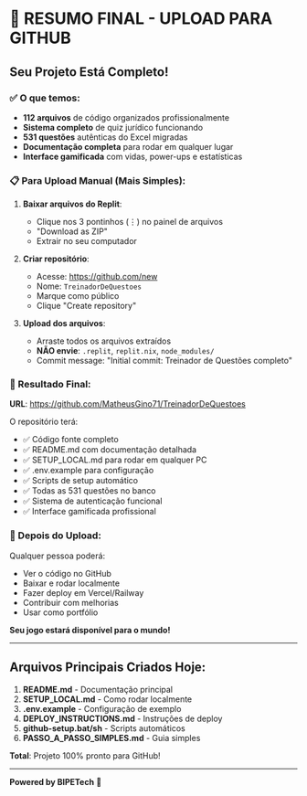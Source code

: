 # 🎯 RESUMO FINAL - UPLOAD PARA GITHUB

## Seu Projeto Está Completo!

### ✅ O que temos:
- **112 arquivos** de código organizados profissionalmente
- **Sistema completo** de quiz jurídico funcionando
- **531 questões** autênticas do Excel migradas
- **Documentação completa** para rodar em qualquer lugar
- **Interface gamificada** com vidas, power-ups e estatísticas

### 📋 Para Upload Manual (Mais Simples):

1. **Baixar arquivos do Replit**:
   - Clique nos 3 pontinhos (⋮) no painel de arquivos
   - "Download as ZIP"
   - Extrair no seu computador

2. **Criar repositório**:
   - Acesse: https://github.com/new
   - Nome: `TreinadorDeQuestoes`
   - Marque como público
   - Clique "Create repository"

3. **Upload dos arquivos**:
   - Arraste todos os arquivos extraídos
   - **NÃO envie**: `.replit`, `replit.nix`, `node_modules/`
   - Commit message: "Initial commit: Treinador de Questões completo"

### 🎯 Resultado Final:

**URL**: https://github.com/MatheusGino71/TreinadorDeQuestoes

O repositório terá:
- ✅ Código fonte completo
- ✅ README.md com documentação detalhada  
- ✅ SETUP_LOCAL.md para rodar em qualquer PC
- ✅ .env.example para configuração
- ✅ Scripts de setup automático
- ✅ Todas as 531 questões no banco
- ✅ Sistema de autenticação funcional
- ✅ Interface gamificada profissional

### 🚀 Depois do Upload:

Qualquer pessoa poderá:
- Ver o código no GitHub
- Baixar e rodar localmente
- Fazer deploy em Vercel/Railway
- Contribuir com melhorias
- Usar como portfólio

**Seu jogo estará disponível para o mundo!**

---

## Arquivos Principais Criados Hoje:

1. **README.md** - Documentação principal
2. **SETUP_LOCAL.md** - Como rodar localmente  
3. **.env.example** - Configuração de exemplo
4. **DEPLOY_INSTRUCTIONS.md** - Instruções de deploy
5. **github-setup.bat/sh** - Scripts automáticos
6. **PASSO_A_PASSO_SIMPLES.md** - Guia simples

**Total**: Projeto 100% pronto para GitHub!

---
**Powered by BIPETech** 🚀